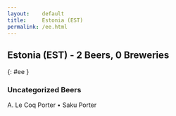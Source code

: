```yaml
---
layout:    default
title:     Estonia (EST)
permalink: /ee.html
---
```


## Estonia (EST) - 2 Beers, 0 Breweries
{: #ee }




### Uncategorized Beers

A. Le Coq Porter   • Saku Porter  



 
